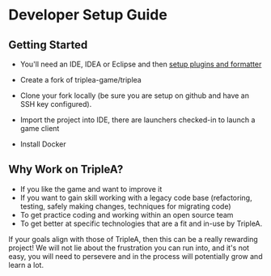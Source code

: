 # Developer Setup Guide

## Getting Started

* You'll need an IDE, IDEA or Eclipse and then [setup plugins and formatter](./ide-setup)

* Create a fork of triplea-game/triplea

* Clone your fork locally (be sure you are setup on github and
  have an SSH key configured).

* Import the project into IDE, there are launchers checked-in to
  launch a game client

* Install Docker

 ## Why Work on TripleA?

 * If you like the game and want to improve it
 * If you want to gain skill working with a legacy code base
  (refactoring, testing, safely making changes, techniques for migrating code)
 * To get practice coding and working within an open source team
 * To get better at specific technologies that are a fit and in-use by TripleA.

 If your goals align with those of TripleA, then this can be a really rewarding
 project! We will not lie about the frustration you can run into, and it's not
 easy, you will need to persevere and in the process will potentially grow and
 learn a lot.
